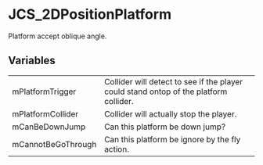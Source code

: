 # JCS_2DPositionPlatform

Platform accept oblique angle.


## Variables

<table>
  <tr>
    <td>mPlatformTrigger</td>
    <td>Collider will detect to see if the player could stand ontop of the platform collider.</td>
  </tr>
  <tr>
    <td>mPlatformCollider</td>
    <td>Collider will actually stop the player.</td>
  </tr>
  <tr>
    <td>mCanBeDownJump</td>
    <td>Can this platform be down jump?</td>
  </tr>
  <tr>
    <td>mCannotBeGoThrough</td>
    <td>Can this platform be ignore by the fly action.</td>
  </tr>
</table>
